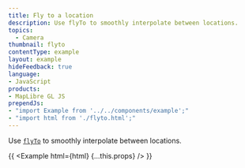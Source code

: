 ```yaml
---
title: Fly to a location
description: Use flyTo to smoothly interpolate between locations.
topics:
  - Camera
thumbnail: flyto
contentType: example
layout: example
hideFeedback: true
language:
- JavaScript
products:
- MapLibre GL JS
prependJs:
- "import Example from '../../components/example';"
- "import html from './flyto.html';"
---
```


Use [`flyTo`](https://maplibre.org/maplibre-gl-js-docs/api/map/#map#flyto) to smoothly interpolate between locations.

{{ <Example html={html} {...this.props} /> }}
